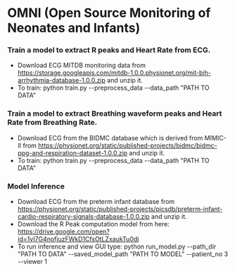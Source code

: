 # OMNI (Open Source Monitoring of Neonates and Infants) 

### Train a model to extract R peaks and Heart Rate from ECG.  
* Download ECG MITDB monitoring data from https://storage.googleapis.com/mitdb-1.0.0.physionet.org/mit-bih-arrhythmia-database-1.0.0.zip and unzip it.
* To train: python train.py --preprocess_data --data_path "PATH TO DATA"

### Train a model to extract Breathing waveform peaks and Heart Rate from Breathing Rate. 
* Download ECG from the BIDMC database which is derived from MIMIC-II from https://physionet.org/static/published-projects/bidmc/bidmc-ppg-and-respiration-dataset-1.0.0.zip and unzip it.
* To train: python train.py --preprocess_data --data_path "PATH TO DATA"

### Model Inference
* Download ECG from the preterm infant database from https://physionet.org/static/published-projects/picsdb/preterm-infant-cardio-respiratory-signals-database-1.0.0.zip and unzip it. 
* Download the R Peak computation model from here: https://drive.google.com/open?id=1yI7G4nofjuzFWkD1CfsOtLZxaukTu0di
* To run inference and view GUI type: python run_model.py --path_dir "PATH TO DATA" --saved_model_path "PATH TO MODEL" --patient_no 3 --viewer 1

